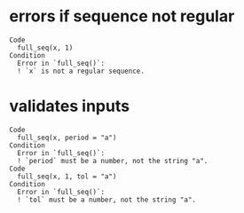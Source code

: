 # errors if sequence not regular

    Code
      full_seq(x, 1)
    Condition
      Error in `full_seq()`:
      ! `x` is not a regular sequence.

# validates inputs

    Code
      full_seq(x, period = "a")
    Condition
      Error in `full_seq()`:
      ! `period` must be a number, not the string "a".
    Code
      full_seq(x, 1, tol = "a")
    Condition
      Error in `full_seq()`:
      ! `tol` must be a number, not the string "a".

